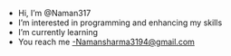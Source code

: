 - Hi, I’m @Naman317
- I’m interested in programming and enhancing my skills
- I’m currently learning 
- You reach me -Namansharma3194@gmail.com

<!---
Naman317/Naman317 is a ✨ special ✨ repository because its `README.md` (this file) appears on your GitHub profile.
You can click the Preview link to take a look at your changes.
--->

